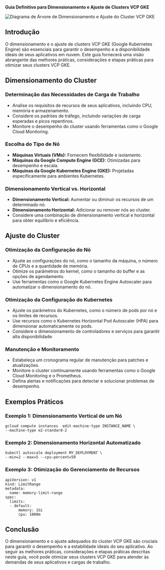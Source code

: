 **Guia Definitivo para Dimensionamento e Ajuste de Clusters VCP GKE**

![Diagrama de Árvore de Dimensionamento e Ajuste do Cluster VCP GKE](https://www.example.com/diagrama-de-arvore-de-dimensionamento-e-ajuste-do-cluster-vcp-gke.png)

## Introdução

O dimensionamento e o ajuste de clusters VCP GKE (Google Kubernetes Engine) são essenciais para garantir o desempenho e a disponibilidade ideais de seus aplicativos em nuvem. Este guia fornecerá uma visão abrangente das melhores práticas, considerações e etapas práticas para otimizar seus clusters VCP GKE.

## Dimensionamento do Cluster

### Determinação das Necessidades de Carga de Trabalho

* Analise os requisitos de recursos de seus aplicativos, incluindo CPU, memória e armazenamento.
* Considere os padrões de tráfego, incluindo variações de carga esperadas e picos repentinos.
* Monitore o desempenho do cluster usando ferramentas como o Google Cloud Monitoring.

### Escolha do Tipo de Nó

* **Máquinas Virtuais (VMs):** Fornecem flexibilidade e isolamento.
* **Máquinas da Google Compute Engine (GCE):** Otimizadas para desempenho e escala.
* **Máquinas da Google Kubernetes Engine (GKE):** Projetadas especificamente para ambientes Kubernetes.

### Dimensionamento Vertical vs. Horizontal

* **Dimensionamento Vertical:** Aumentar ou diminuir os recursos de um determinado nó.
* **Dimensionamento Horizontal:** Adicionar ou remover nós ao cluster.
* Considere uma combinação de dimensionamento vertical e horizontal para obter equilíbrio e eficiência.

## Ajuste do Cluster

### Otimização da Configuração do Nó

* Ajuste as configurações do nó, como o tamanho da máquina, o número de CPUs e a quantidade de memória.
* Otimize os parâmetros do kernel, como o tamanho do buffer e as opções de agendamento.
* Use ferramentas como o Google Kubernetes Engine Autoscaler para automatizar o dimensionamento do nó.

### Otimização da Configuração do Kubernetes

* Ajuste os parâmetros do Kubernetes, como o número de pods por nó e os limites de recursos.
* Use recursos como o Kubernetes Horizontal Pod Autoscaler (HPA) para dimensionar automaticamente os pods.
* Considere o dimensionamento de controladores e serviços para garantir alta disponibilidade.

### Manutenção e Monitoramento

* Estabeleça um cronograma regular de manutenção para patches e atualizações.
* Monitore o cluster continuamente usando ferramentas como o Google Cloud Monitoring e o Prometheus.
* Defina alertas e notificações para detectar e solucionar problemas de desempenho.

## Exemplos Práticos

### Exemplo 1: Dimensionamento Vertical de um Nó

```
gcloud compute instances  edit-machine-type INSTANCE_NAME \
--machine-type e2-standard-2
```

### Exemplo 2: Dimensionamento Horizontal Automatizado

```
kubectl autoscale deployment MY_DEPLOYMENT \
--min=2 --max=5 --cpu-percent=50
```

### Exemplo 3: Otimização do Gerenciamento de Recursos

```
apiVersion: v1
kind: LimitRange
metadata:
  name: memory-limit-range
spec:
  limits:
  - default:
      memory: 1Gi
      cpu: 1000m
```

## Conclusão

O dimensionamento e o ajuste adequados do cluster VCP GKE são cruciais para garantir o desempenho e a estabilidade ideais do seu aplicativo. Ao seguir as melhores práticas, considerações e etapas práticas descritas neste guia, você pode otimizar seus clusters VCP GKE para atender às demandas de seus aplicativos e cargas de trabalho.
